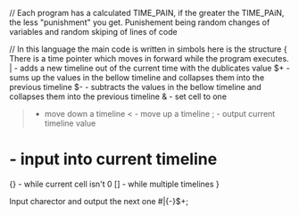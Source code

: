 // Each program has a calculated TIME_PAIN, if the greater the TIME_PAiN, the less "punishment" you get. Punishement being random changes of variables and random skiping of lines of code

// In this language the main code is written in simbols here is the structure {
  There is a time pointer which moves in forward while the program executes.
  | - adds a new timeline out of the current time with the dublicates value
  $+ - sums up the values in the bellow timeline and collapses them into the previous timeline 
  $- - subtracts the values in the bellow timeline and collapses them into the previous timeline
  & - set cell to one
  > - move down a timeline
  < - move up a timeline
  ; - output current timeline value
  # - input into current timeline
  {} - while current cell isn't 0
  [] - while multiple timelines
}

Input charector and output the next one
#|{-}$+;




